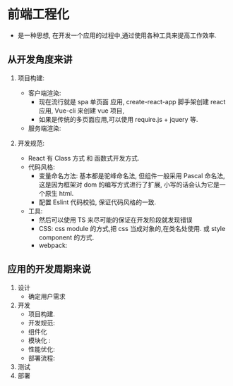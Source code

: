 # 前端工程化

-   是一种思想, 在开发一个应用的过程中,通过使用各种工具来提高工作效率.

## 从开发角度来讲

1.  项目构建:

    -   客户端渲染:
        -   现在流行就是 spa 单页面 应用, create-react-app 脚手架创建 react 应用, Vue-cli 来创建 vue 项目,
        -   如果是传统的多页面应用,可以使用 require.js + jquery 等.
    -   服务端渲染:

2.  开发规范:
    -   React 有 Class 方式 和 函数式开发方式.
    -   代码风格:
        -   变量命名方法: 基本都是驼峰命名法, 但组件一般采用 Pascal 命名法, 这是因为框架对 dom 的编写方式进行了扩展, 小写的话会认为它是一个原生 html.
        -   配置 Eslint 代码校验, 保证代码风格的一致.
    -   工具:
        -   然后可以使用 TS 来尽可能的保证在开发阶段就发现错误
        -   CSS: css module 的方式,把 css 当成对象的,在类名处使用. 或 style component 的方式.
        -   webpack:

## 应用的开发周期来说

1. 设计
    - 确定用户需求
2. 开发
    - 项目构建.
    - 开发规范:
    - 组件化
    - 模块化 :
    - 性能优化:
    - 部署流程:
3. 测试
4. 部署
